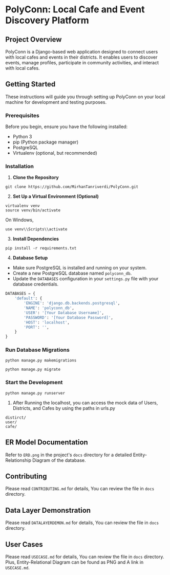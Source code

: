 # PolyConn: Local Cafe and Event Discovery Platform


## Project Overview

PolyConn is a Django-based web application designed to connect users with local cafes and events in their districts. It enables users to discover events, manage profiles, participate in community activities, and interact with local cafes.

## Getting Started

These instructions will guide you through setting up PolyConn on your local machine for development and testing purposes.

### Prerequisites

Before you begin, ensure you have the following installed:
- Python 3
- pip (Python package manager)
- PostgreSQL
- Virtualenv (optional, but recommended)

### Installation

1. **Clone the Repository**
```
git clone https://github.com/MirhanTanriverdi/PolyConn.git 
```

2. **Set Up a Virtual Environment (Optional)**
```
virtualenv venv
source venv/bin/activate  
```

On Windows, 
```
use venv\\Scripts\\activate
```

3. **Install Dependencies**
```
pip install -r requirements.txt
```

4. **Database Setup**
- Make sure PostgreSQL is installed and running on your system.
- Create a new PostgreSQL database named `polyconn_db`.
- Update the `DATABASES` configuration in your `settings.py` file with your database credentials.

```python
DATABASES = {
    'default': {
        'ENGINE': 'django.db.backends.postgresql',
        'NAME': 'polyconn_db',
        'USER': '[Your Database Username]',
        'PASSWORD': '[Your Database Password]',
        'HOST': 'localhost',
        'PORT': '',
    }
}
```

### Run Database Migrations

```
python manage.py makemigrations

python manage.py migrate

```


### Start the Development 

```
python manage.py runserver
```

1. After Running the localhost, you can access the mock data of Users, Districts, and Cafes  by using the paths in urls.py

```
distirct/ 
user/
cafe/
```

## ER Model Documentation

Refer to `ERD.png` in the project's `docs` directory for a detailed Entity-Relationship Diagram of the database.

## Contributing

Please read `CONTRIBUTING.md` for details, You can review the file in `docs` directory. 

## Data Layer Demonstration

Please read `DATALAYERDEMON.md` for details, You can review the file in `docs` directory. 

## User Cases

Please read `USECASE.md` for details, You can review the file in `docs` directory. Plus, Entity-Relational Diagram can be found as PNG and A link in `USECASE.md`. 